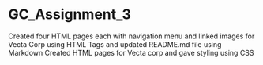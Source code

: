 # GC_Assignment_3

Created four HTML pages each with navigation menu and linked images for Vecta Corp using HTML Tags and updated README.md file using Markdown
Created HTML pages for Vecta corp and gave styling using CSS
